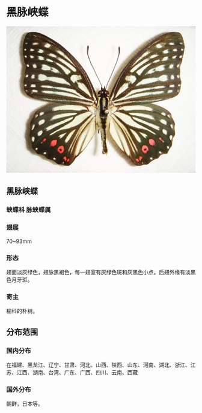 # 黑脉峡蝶

![图片无法加载](../../images/黑脉峡蝶.webp)

## 黑脉峡蝶

### 蛱蝶科  脉蛱蝶属

### 翅展
70~93mm

### 形态
翅面淡灰绿色，翅脉黑褐色，每一翅室有灰绿色斑和灰黑色小点。后翅外缘有淡黑色月牙斑。

### 寄主
榆科的朴树。

## 分布范围

### 国内分布
在福建、黑龙江、辽宁、甘肃、河北、山西、陕西、山东、河南、湖北、浙江、江苏、江西、湖南、台湾、广东、广西、四川、云南、西藏

### 国外分布
朝鲜，日本等。